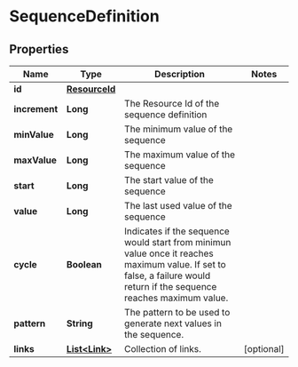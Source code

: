 

# SequenceDefinition


## Properties

Name | Type | Description | Notes
------------ | ------------- | ------------- | -------------
**id** | [**ResourceId**](ResourceId.md) |  | 
**increment** | **Long** | The Resource Id of the sequence definition | 
**minValue** | **Long** | The minimum value of the sequence | 
**maxValue** | **Long** | The maximum value of the sequence | 
**start** | **Long** | The start value of the sequence | 
**value** | **Long** | The last used value of the sequence | 
**cycle** | **Boolean** | Indicates if the sequence would start from minimun value once it reaches maximum value. If set to false, a failure would return if the sequence reaches maximum value. | 
**pattern** | **String** | The pattern to be used to generate next values in the sequence. | 
**links** | [**List&lt;Link&gt;**](Link.md) | Collection of links. |  [optional]



